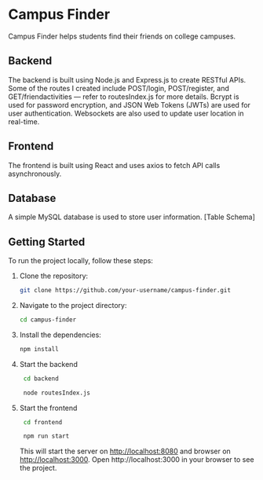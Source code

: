 # Campus Finder

Campus Finder helps students find their friends on college campuses.

## Backend
The backend is built using Node.js and Express.js to create RESTful APIs. Some of the routes I created include POST/login, POST/register, and GET/friendactivities — refer to routesIndex.js for more details. Bcrypt is used for password encryption, and JSON Web Tokens (JWTs) are used for user authentication. Websockets are also used to update user location in real-time.

## Frontend
The frontend is built using React and uses axios to fetch API calls asynchronously.

## Database
A simple MySQL database is used to store user information.
[Table Schema]

## Getting Started

To run the project locally, follow these steps:

1. Clone the repository:

    ```bash
    git clone https://github.com/your-username/campus-finder.git
    ```

2. Navigate to the project directory:

    ```bash
    cd campus-finder
    ```

3. Install the dependencies:

    ```bash
    npm install
    ```

4. Start the backend

   ```bash
    cd backend
    ```

   ```bash
    node routesIndex.js
    ```

6. Start the frontend

   ```bash
    cd frontend
    ```

   ```bash
    npm run start
    ```

    This will start the server on [http://localhost:8080](http://localhost:8080) and browser on [http://localhost:3000](http://localhost:3000). Open http://localhost:3000 in your browser to see the project.
